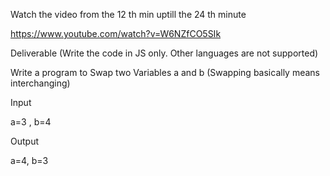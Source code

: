 Watch the video from the 12 th min uptill the 24 th minute

https://www.youtube.com/watch?v=W6NZfCO5SIk



Deliverable (Write the code in JS only. Other languages are not supported)



Write a program to Swap two Variables a and b (Swapping basically means interchanging)

Input

a=3 , b=4

Output

a=4, b=3
